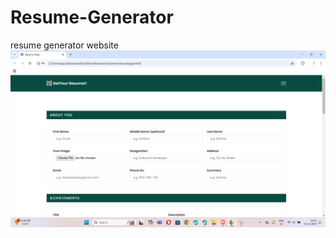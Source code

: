 # Resume-Generator
resume generator website 
![alt text](https://github.com/aayush-jain-dtu/Resume-Generator/blob/main/Screenshot%20(152).png)
